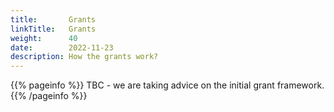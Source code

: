 ```yaml
---
title:       Grants
linkTitle:   Grants
weight:      40
date:        2022-11-23
description: How the grants work?
---
```


{{% pageinfo %}}
TBC - we are taking advice on the initial grant framework.
{{% /pageinfo %}}


